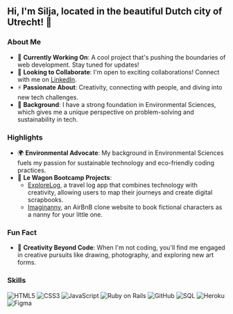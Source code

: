 ## Hi, I'm Silja, located in the beautiful Dutch city of Utrecht! 👋

### About Me

- 🔭 **Currently Working On**: A cool project that's pushing the boundaries of web development. Stay tuned for updates!
- 👯 **Looking to Collaborate**: I'm open to exciting collaborations! Connect with me on [LinkedIn](https://www.linkedin.com/in/silja-stoicescu-116375189/).
- ⚡ **Passionate About**: Creativity, connecting with people, and diving into new tech challenges.
- 🌱 **Background**: I have a strong foundation in Environmental Sciences, which gives me a unique perspective on problem-solving and sustainability in tech.

### Highlights

- 🌍 **Environmental Advocate**: My background in Environmental Sciences fuels my passion for sustainable technology and eco-friendly coding practices.
- 🚀 **Le Wagon Bootcamp Projects**:
  - [ExploreLog](https://github.com/siljaaa123/Explore_Log), a travel log app that combines technology with creativity, allowing users to map their journeys and create digital scrapbooks.
  - [Imaginanny](https://github.com/siljaaa123/imaginanny), an AirBnB clone website to book fictional characters as a nanny for your little one.


### Fun Fact

- 🎨 **Creativity Beyond Code**: When I'm not coding, you'll find me engaged in creative pursuits like drawing, photography, and exploring new art forms.

### Skills

![HTML5](https://img.shields.io/badge/HTML5-E34F26?style=flat-square&logo=html5&logoColor=white)
![CSS3](https://img.shields.io/badge/CSS3-1572B6?style=flat-square&logo=css3&logoColor=white)
![JavaScript](https://img.shields.io/badge/JavaScript-F7DF1E?style=flat-square&logo=javascript&logoColor=black)
![Ruby on Rails](https://img.shields.io/badge/Ruby_on_Rails-CC0000?style=flat-square&logo=ruby-on-rails&logoColor=white)
![GitHub](https://img.shields.io/badge/GitHub-181717?style=flat-square&logo=github&logoColor=white)
![SQL](https://img.shields.io/badge/SQL-4479A1?style=flat-square&logo=postgresql&logoColor=white)
![Heroku](https://img.shields.io/badge/Heroku-430098?style=flat-square&logo=heroku&logoColor=white)
![Figma](https://img.shields.io/badge/Figma-F24E1E?style=flat-square&logo=figma&logoColor=white)
